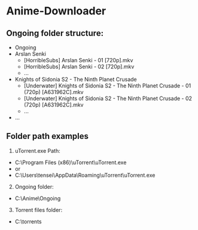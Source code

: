 # Anime-Downloader

## Ongoing folder structure:

* Ongoing
 * Arslan Senki
   * [HorribleSubs] Arslan Senki - 01 [720p].mkv
    * [HorribleSubs] Arslan Senki - 02 [720p].mkv
    * ...
 * Knights of Sidonia S2 - The Ninth Planet Crusade
   * [Underwater] Knights of Sidonia S2 - The Ninth Planet Crusade - 01 (720p) [A631962C].mkv
    * [Underwater] Knights of Sidonia S2 - The Ninth Planet Crusade - 02 (720p) [A631962C].mkv
    * ...
 * ...

## Folder path examples 

1. uTorrent.exe Path: 
 * C:\Program Files (x86)\uTorrent\uTorrent.exe
 * or
 * C:\Users\tensei\AppData\Roaming\uTorrent\uTorrent.exe
2. Ongoing folder:
 * C:\Anime\Ongoing
3. Torrent files folder:
 * C:\torrents
